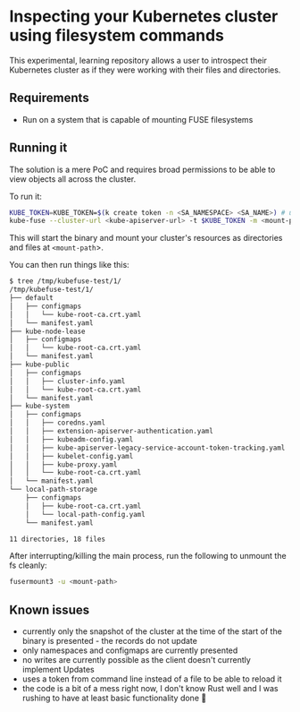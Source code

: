 # Inspecting your Kubernetes cluster using filesystem commands

This experimental, learning repository allows a user to introspect their Kubernetes
cluster as if they were working with their files and directories.

## Requirements

- Run on a system that is capable of mounting FUSE filesystems

## Running it

The solution is a mere PoC and requires broad permissions to be able to view objects
all across the cluster.

To run it:
```bash
KUBE_TOKEN=KUBE_TOKEN=$(k create token -n <SA_NAMESPACE> <SA_NAME>) # use a SA with broad permissions
kube-fuse --cluster-url <kube-apiserver-url> -t $KUBE_TOKEN -m <mount-path>
```

This will start the binary and mount your cluster's resources as directories and
files at `<mount-path`>.

You can then run things like this:
```bash
$ tree /tmp/kubefuse-test/1/
/tmp/kubefuse-test/1/
├── default
│   ├── configmaps
│   │   └── kube-root-ca.crt.yaml
│   └── manifest.yaml
├── kube-node-lease
│   ├── configmaps
│   │   └── kube-root-ca.crt.yaml
│   └── manifest.yaml
├── kube-public
│   ├── configmaps
│   │   ├── cluster-info.yaml
│   │   └── kube-root-ca.crt.yaml
│   └── manifest.yaml
├── kube-system
│   ├── configmaps
│   │   ├── coredns.yaml
│   │   ├── extension-apiserver-authentication.yaml
│   │   ├── kubeadm-config.yaml
│   │   ├── kube-apiserver-legacy-service-account-token-tracking.yaml
│   │   ├── kubelet-config.yaml
│   │   ├── kube-proxy.yaml
│   │   └── kube-root-ca.crt.yaml
│   └── manifest.yaml
└── local-path-storage
    ├── configmaps
    │   ├── kube-root-ca.crt.yaml
    │   └── local-path-config.yaml
    └── manifest.yaml

11 directories, 18 files
```

After interrupting/killing the main process, run the following to unmount the fs
cleanly:
```bash
fusermount3 -u <mount-path>
```

## Known issues

- currently only the snapshot of the cluster at the time of the start of the binary
  is presented - the records do not update
- only namespaces and configmaps are currently presented
- no writes are currently possible as the client doesn't currently implement Updates
- uses a token from command line instead of a file to be able to reload it
- the code is a bit of a mess right now, I don't know Rust well and I was rushing
  to have at least basic functionality done 🙂
